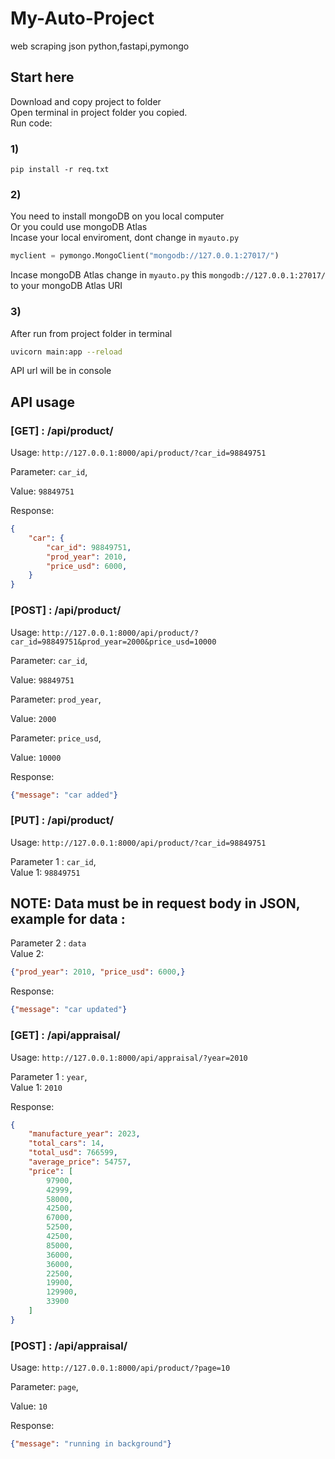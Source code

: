 # My-Auto-Project
web scraping json python,fastapi,pymongo

## Start here
Download and copy project to folder  
Open terminal in project folder you copied.  
Run code:  
### 1)
```
pip install -r req.txt
```
### 2)
You need to install mongoDB on you local computer  
Or you could use mongoDB Atlas  
Incase your local enviroment, dont change in `myauto.py`
```python
myclient = pymongo.MongoClient("mongodb://127.0.0.1:27017/")
```  
Incase mongoDB Atlas change in `myauto.py` this  `mongodb://127.0.0.1:27017/` to your mongoDB Atlas URI
  
### 3)
After run from project folder in terminal
```bash
uvicorn main:app --reload
```
API url will be in console

## API usage
### [GET] : /api/product/
Usage: `http://127.0.0.1:8000/api/product/?car_id=98849751`  

Parameter: `car_id`, 

Value: `98849751`  

Response:  
```json
{
    "car": {
        "car_id": 98849751,
        "prod_year": 2010,
        "price_usd": 6000,
    }
}
```

### [POST] : /api/product/
Usage: `http://127.0.0.1:8000/api/product/?car_id=98849751&prod_year=2000&price_usd=10000`  

Parameter: `car_id`, 

Value: `98849751`  

Parameter: `prod_year`, 

Value: `2000`  

Parameter: `price_usd`, 

Value: `10000`  

Response:  
```json
{"message": "car added"}
```

### [PUT] : /api/product/
Usage: `http://127.0.0.1:8000/api/product/?car_id=98849751`

Parameter 1 : `car_id`,  
Value 1: `98849751`  
  
## NOTE: Data must be in request body in JSON, example for data : 

Parameter 2 : `data`  
Value 2: 
 ```json
{"prod_year": 2010, "price_usd": 6000,}
``` 
Response:  
```json
{"message": "car updated"}
```

### [GET] : /api/appraisal/
Usage: `http://127.0.0.1:8000/api/appraisal/?year=2010`

Parameter 1 : `year`,  
Value 1: `2010`  
  

Response:  
```json
{
    "manufacture_year": 2023,
    "total_cars": 14,
    "total_usd": 766599,
    "average_price": 54757,
    "price": [
        97900,
        42999,
        58000,
        42500,
        67000,
        52500,
        42500,
        85000,
        36000,
        36000,
        22500,
        19900,
        129900,
        33900
    ]
}
```

### [POST] : /api/appraisal/
Usage: `http://127.0.0.1:8000/api/product/?page=10`

Parameter: `page`,

Value: `10`  

Response:  
```json
{"message": "running in background"}
```